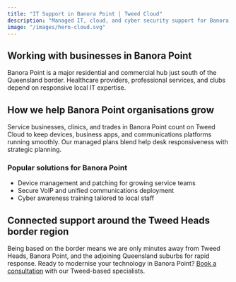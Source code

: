 ```yaml
---
title: "IT Support in Banora Point | Tweed Cloud"
description: "Managed IT, cloud, and cyber security support for Banora Point businesses around the Tweed Heads border region."
image: "/images/hero-cloud.svg"
---
```


## Working with businesses in Banora Point
Banora Point is a major residential and commercial hub just south of the Queensland border. Healthcare providers, professional services, and clubs depend on responsive local IT expertise.

## How we help Banora Point organisations grow
Service businesses, clinics, and trades in Banora Point count on Tweed Cloud to keep devices, business apps, and communications platforms running smoothly. Our managed plans blend help desk responsiveness with strategic planning.

### Popular solutions for Banora Point
- Device management and patching for growing service teams
- Secure VoIP and unified communications deployment
- Cyber awareness training tailored to local staff

## Connected support around the Tweed Heads border region
Being based on the border means we are only minutes away from Tweed Heads, Banora Point, and the adjoining Queensland suburbs for rapid response. Ready to modernise your technology in Banora Point? [Book a consultation](/consultation/) with our Tweed-based specialists.
